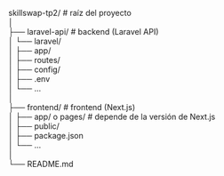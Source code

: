 skillswap-tp2/                   # raíz del proyecto  
│  
├── laravel-api/             # backend (Laravel API)  
│   └── laravel/  
│       ├── app/  
│       ├── routes/  
│       ├── config/  
│       ├── .env  
│       └── ...  
│  
├── frontend/                # frontend (Next.js)  
│   ├── app/ o pages/        # depende de la versión de Next.js  
│   ├── public/  
│   ├── package.json  
│   └── ...  
│  
└── README.md  
